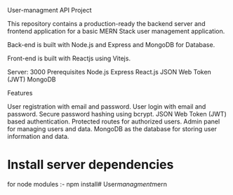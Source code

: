 

User-managment API Project

This repository contains a production-ready the backend server and frontend application for a basic MERN Stack user management application.

Back-end is built with Node.js and Express and MongoDB for Database.

Front-end is built with Reactjs using Vitejs.


Server: 3000
Prerequisites
Node.js
Express
React.js
JSON Web Token (JWT)
MongoDB

Features

User registration with email and password.
User login with email and password.
Secure password hashing using bcrypt.
JSON Web Token (JWT) based authentication.
Protected routes for authorized users.
Admin panel for managing users and data.
MongoDB as the database for storing user information and data.

# Install server dependencies
for node modules :- npm install#   U s e r _ m a n a g m e n t _ m e r n  
 